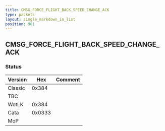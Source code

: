 ```yaml
---
title: CMSG_FORCE_FLIGHT_BACK_SPEED_CHANGE_ACK
type: packets
layout: single_markdown_in_list
position: 901
---
```


## CMSG_FORCE_FLIGHT_BACK_SPEED_CHANGE_ACK

### Status

Version    | Hex        | Comment
---------- | ---------- | ---------- 
Classic    | 0x384      |
TBC        |            |
WotLK      | 0x384      |
Cata       | 0x0333     |
MoP        |            |